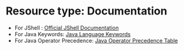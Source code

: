 # Resource type: Documentation
- For JShell : [Official JShell Documentation](https://docs.oracle.com/en/java/javase/24/jshell/introduction-jshell.html)
- For Java Keywords: [Java Language Keywords](https://docs.oracle.com/javase/tutorial/java/nutsandbolts/_keywords.html)
- For Java Operator Precedence: [Java Operator Precedence Table](https://www.cs.bilkent.edu.tr/~guvenir/courses/CS101/op_precedence.html)